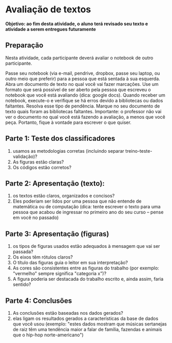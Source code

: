 # Avaliação de textos
**Objetivo: ao fim desta atividade, o aluno terá revisado seu texto e atividade a serem entregues futuramente**

## Preparação
Nesta atividade, cada participante deverá avaliar o notebook de outro participante.

Passe seu notebook (via e-mail, pendrive, dropbox, passe seu laptop, ou outro meio que preferir) para a pessoa que está sentada à sua esquerda.
Abra um documento de texto no qual você vai fazer marcações. Use um formato que será possível de ser aberto pela pessoa que escreveu o notebook que você está avaliando (dica: google docs).
Quando receber um notebook, execute-o e verifique se há erros devido a bibliotecas ou dados faltantes. Resolva esse tipo de pendência.
Marque no seu documento de texto quais foram as bibliotecas faltantes.
Importante: o professor não vai ver o documento no qual você está fazendo a avaliação, a menos que você peça. Portanto, fique à vontade para escrever o que quiser.


## Parte 1: Teste dos classificadores
1. usamos as metodologias corretas (incluindo separar treino-teste-validação)?
2. As figuras estão claras? 
3. Os códigos estão corretos?


## Parte 2: Apresentação (texto):
1. os textos estão claros, organizados e concisos?
2. Eles poderiam ser lidos por uma pessoa que não entende de matemática ou de computação (dica: tente escrever o texto para uma pessoa que acabou de ingressar no primeiro ano do seu curso – pense em você no passado)


## Parte 3: Apresentação (figuras) 
1. os tipos de figuras usados estão adequados à mensagem que vai ser passada?
2. Os eixos têm rótulos claros?
3. O título das figuras guia o leitor em sua interpretação?
4. As cores são consistentes entre as figuras do trabalho (por exemplo: "vermelho" sempre significa "categoria x")?
5. A figura poderia ser destacada do trabalho escrito e, ainda assim, faria sentido?

## Parte 4: Conclusões
1. As conclusões estão baseadas nos dados gerados?
1. elas ligam os resultados gerados a características da base de dados que você usou (exemplo: "estes dados mostram que músicas sertanejas de raiz têm uma tendência maior a falar de família, fazendas e animais que o hip-hop norte-americano")

